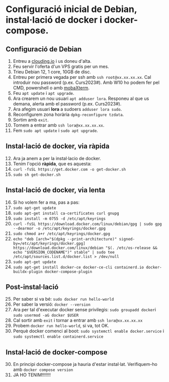 # Configuració inicial de Debian, instal·lació de docker i docker-compose.
## Configuració de Debian
1. Entreu a [clouding.io](https://clouding.io/) i us doneu d'alta.
2. Feu servir l'oferta d'un VPS gratis per un mes.
3. Trieu Debian 12, 1 core, 10GB de disc.
4. Entreu per primera vegada per ssh amb `ssh root@xx.xx.xx.xx`. Cal introduir nou password (p.ex. Curs2023#). Amb W10 ho podem fer pel CMD, powershell o amb [mobaXterm](https://mobaxterm.mobatek.net/download.html).
5. Feu `apt update` i `apt upgrade`.
6. Ara crearem un nou usuari `apt adduser lora`. Responeu al que us demana, alerta amb el password (p.ex. Curs2023#).
7. Ara afegim usuari **lora** a sudoers `adduser lora sudo`.
8. Reconfigurem zona horària `dpkg-reconfigure tzdata`.
9. Sortim amb `exit`.
10. Tornem a entrar amb `ssh lora@xx.xx.xx.xx`.
11. Fem `sudo apt update` i `sudo apt upgrade`.
## Instal·lació de docker, via ràpida
12. Ara ja anem a per la instal·lacio de docker.
13. Tenim l'opció **ràpida**, que es aquesta:
14. `curl -fsSL https://get.docker.com -o get-docker.sh`
15. `sudo sh get-docker.sh`
## Instal·lació de docker, via lenta
16. Si ho volem fer a ma, pas a pas:
17. `sudo apt-get update`
18. `sudo apt-get install ca-certificates curl gnupg`
19. `sudo install -m 0755 -d /etc/apt/keyrings`
20. `curl -fsSL https://download.docker.com/linux/debian/gpg | sudo gpg --dearmor -o /etc/apt/keyrings/docker.gpg`
21. `sudo chmod a+r /etc/apt/keyrings/docker.gpg`
22. `echo "deb [arch="$(dpkg --print-architecture)" signed-by=/etc/apt/keyrings/docker.gpg] https://download.docker.com/linux/debian "$(. /etc/os-release && echo "$VERSION_CODENAME")" stable" | sudo tee /etc/apt/sources.list.d/docker.list > /dev/null `
23. `sudo apt-get update`
24. `sudo apt-get install docker-ce docker-ce-cli containerd.io docker-buildx-plugin docker-compose-plugin`
## Post-instal·lació
25. Per saber si va bé: `sudo docker run hello-world`
26. Per saber la versió: `docker --version`
27. Ara per tal d'executar docker sense privilegis: `sudo groupadd docker`i `sudo usermod -aG docker $USER`
28. Cal sortir amb `exit` i tornar a entrar amb `ssh lora@xx.xx.xx.xx`
29. Probem `docker run hello-world`, si va, tot OK.
30. Perquè docker comenci al boot: `sudo systemctl enable docker.service` i `sudo systemctl enable containerd.service`
## Instal·lació de docker-compose
30. En principi docker-compose ja hauria d'estar instal·lat. Verifiquem-ho amb `docker compose version`
31. JA HO TENIM!!!!!!!

